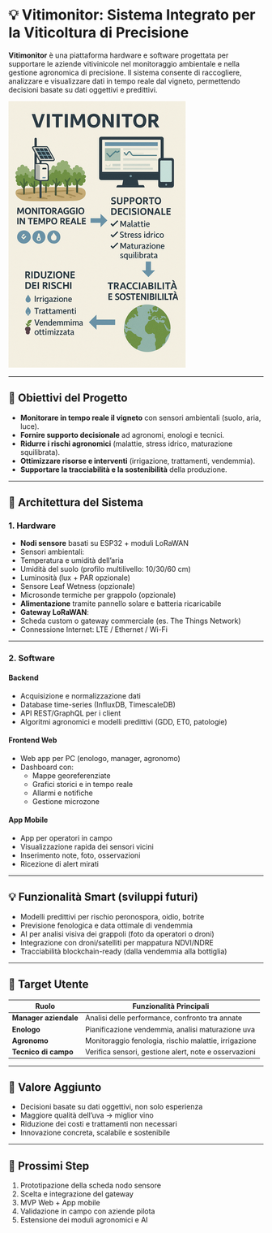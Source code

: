 # 💡 Vitimonitor: Sistema Integrato per la Viticoltura di Precisione

**Vitimonitor** è una piattaforma hardware e software progettata per supportare le aziende vitivinicole nel monitoraggio ambientale e nella gestione agronomica di precisione.
Il sistema consente di raccogliere, analizzare e visualizzare dati in tempo reale dal vigneto, permettendo decisioni basate su dati oggettivi e predittivi.

![Idea sulla viticoltura di precisione](./images/idea_small.png)

---

## 🌱 Obiettivi del Progetto

- **Monitorare in tempo reale il vigneto** con sensori ambientali (suolo, aria, luce).
- **Fornire supporto decisionale** ad agronomi, enologi e tecnici.
- **Ridurre i rischi agronomici** (malattie, stress idrico, maturazione squilibrata).
- **Ottimizzare risorse e interventi** (irrigazione, trattamenti, vendemmia).
- **Supportare la tracciabilità e la sostenibilità** della produzione.

---

## 🔧 Architettura del Sistema

### 1. **Hardware**

- **Nodi sensore** basati su ESP32 + moduli LoRaWAN
- Sensori ambientali:
- Temperatura e umidità dell’aria
- Umidità del suolo (profilo multilivello: 10/30/60 cm)
- Luminosità (lux + PAR opzionale)
- Sensore Leaf Wetness (opzionale)
- Microsonde termiche per grappolo (opzionale)
- **Alimentazione** tramite pannello solare e batteria ricaricabile
- **Gateway LoRaWAN**:
- Scheda custom o gateway commerciale (es. The Things Network)
- Connessione Internet: LTE / Ethernet / Wi-Fi

---

### 2. **Software**

#### Backend

- Acquisizione e normalizzazione dati
- Database time-series (InfluxDB, TimescaleDB)
- API REST/GraphQL per i client
- Algoritmi agronomici e modelli predittivi (GDD, ET0, patologie)

#### Frontend Web

- Web app per PC (enologo, manager, agronomo)
- Dashboard con:
    - Mappe georeferenziate
    - Grafici storici e in tempo reale
    - Allarmi e notifiche
    - Gestione microzone

#### App Mobile

- App per operatori in campo
- Visualizzazione rapida dei sensori vicini
- Inserimento note, foto, osservazioni
- Ricezione di alert mirati

---

## 💡 Funzionalità Smart (sviluppi futuri)

- Modelli predittivi per rischio peronospora, oidio, botrite
- Previsione fenologica e data ottimale di vendemmia
- AI per analisi visiva dei grappoli (foto da operatori o droni)
- Integrazione con droni/satelliti per mappatura NDVI/NDRE
- Tracciabilità blockchain-ready (dalla vendemmia alla bottiglia)

---

## 📘 Target Utente

| Ruolo| Funzionalità Principali |
|--------------------|---------------------------------------------------------|
| **Manager aziendale** | Analisi delle performance, confronto tra annate|
| **Enologo** | Pianificazione vendemmia, analisi maturazione uva|
| **Agronomo**| Monitoraggio fenologia, rischio malattie, irrigazione|
| **Tecnico di campo** | Verifica sensori, gestione alert, note e osservazioni|

---

## 🎯 Valore Aggiunto

- Decisioni basate su dati oggettivi, non solo esperienza
- Maggiore qualità dell’uva → miglior vino
- Riduzione dei costi e trattamenti non necessari
- Innovazione concreta, scalabile e sostenibile

---

## 🚀 Prossimi Step

1. Prototipazione della scheda nodo sensore
2. Scelta e integrazione del gateway
3. MVP Web + App mobile
4. Validazione in campo con aziende pilota
5. Estensione dei moduli agronomici e AI


